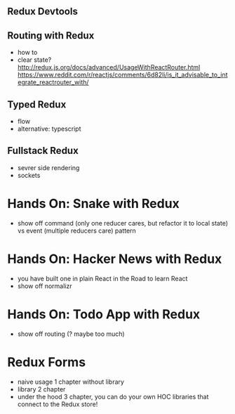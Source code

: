 ## Redux Devtools

## Routing with Redux

- how to
- clear state?
http://redux.js.org/docs/advanced/UsageWithReactRouter.html
https://www.reddit.com/r/reactjs/comments/6d82li/is_it_advisable_to_integrate_reactrouter_with/

## Typed Redux

- flow
- alternative: typescript

## Fullstack Redux

- sevrer side rendering
- sockets

# Hands On: Snake with Redux

- show off command (only one reducer cares, but refactor it to local state) vs event (multiple reducers care) pattern

# Hands On: Hacker News with Redux

- you have built one in plain React in the Road to learn React
- show off normalizr

# Hands On: Todo App with Redux

- show off routing (? maybe too much)

# Redux Forms

- naive usage 1 chapter without library
- library 2 chapter
- under the hood 3 chapter, you can do your own HOC libraries that connect to the Redux store!


